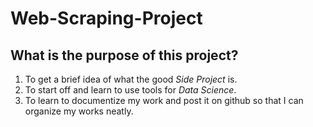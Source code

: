 # Web-Scraping-Project
## What is the purpose of this project?

1. To get a brief idea of what the good _Side Project_ is.
2. To start off and learn to use tools for _Data Science_.
3. To learn to documentize my work and post it on github so that I can organize my works neatly.


